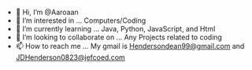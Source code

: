 - 👋 Hi, I’m @Aaroaan
- 👀 I’m interested in ... Computers/Coding
- 🌱 I’m currently learning ... Java, Python, JavaScript, and Html
- 💞️ I’m looking to collaborate on ... Any Projects related to coding 
- 📫 How to reach me ... My gmail is Hendersondean99@gmail.com and JDHenderson0823@jefcoed.com

<!---
Aaroaan/Aaroaan is a ✨ special ✨ repository because its `README.md` (this file) appears on your GitHub profile.
You can click the Preview link to take a look at your changes.
--->
